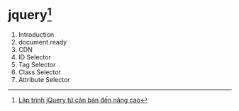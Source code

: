 # jquery[^1]
1. Introduction
2. document.ready
3. CDN
4. ID Selector
5. Tag Selector
6. Class Selector
7. Attribute Selector

[^1]: [Lập trình jQuery từ căn bản đến nâng cao](https://www.youtube.com/watch?v=AEMXXWrJmHU&list=PLRhlTlpDUWsyAGY7FDGSndEhOD3F2Ruhm&index=1)